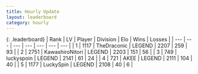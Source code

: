 ```yaml
---
title: Hourly Update
layout: leaderboard
category: hourly
---
```


{: .leaderboard}
| Rank | LV | Player | Division | Elo | Wins | Losses |
| --- | --- | --- | --- | --- | --- | --- |
| <span data-change="0">1</span> | 1117 | <span title="ID: 544310">TheDraconic</span> | LEGEND | <span data-change="0">2207</span> | <span data-change="0">259</span> | <span data-change="0">93</span> |
| <span data-change="0">2</span> | 2751 | <span title="ID: 164871">KawashiroNitori</span> | LEGEND | <span data-change="9">2203</span> | <span data-change="2">151</span> | <span data-change="0">56</span> |
| <span data-change="0">3</span> | 749 | <span title="ID: 512212">luckyspoin</span> | LEGEND | <span data-change="0">2141</span> | <span data-change="0">61</span> | <span data-change="0">24</span> |
| <span data-change="0">4</span> | 721 | <span title="ID: 455100">AKEE</span> | LEGEND | <span data-change="0">2111</span> | <span data-change="0">104</span> | <span data-change="0">40</span> |
| <span data-change="0">5</span> | 1177 | <span title="ID: 498412">LuckySpin</span> | LEGEND | <span data-change="0">2108</span> | <span data-change="0">40</span> | <span data-change="0">6</span> |